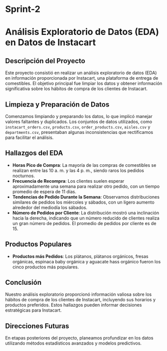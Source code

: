 # Sprint-2
# Análisis Exploratorio de Datos (EDA) en Datos de Instacart

## Descripción del Proyecto

Este proyecto consistió en realizar un análisis exploratorio de datos (EDA) en información proporcionada por Instacart, una plataforma de entrega de comestibles. El objetivo principal fue limpiar los datos y obtener información significativa sobre los hábitos de compra de los clientes de Instacart.

## Limpieza y Preparación de Datos

Comenzamos limpiando y preparando los datos, lo que implicó manejar valores faltantes y duplicados. Los conjuntos de datos utilizados, como `instacart_orders.csv`, `products.csv`, `order_products.csv`, `aisles.csv` y `departments.csv`, presentaban algunas inconsistencias que rectificamos para facilitar el análisis.

## Hallazgos del EDA

- **Horas Pico de Compra**: La mayoría de las compras de comestibles se realizan entre las 10 a. m. y las 4 p. m., siendo raros los pedidos nocturnos.
- **Frecuencia de Recompra**: Los clientes suelen esperar aproximadamente una semana para realizar otro pedido, con un tiempo promedio de espera de 11 días.
- **Tendencias de Pedido Durante la Semana**: Observamos distribuciones similares de pedidos los miércoles y sábados, con un ligero aumento alrededor del mediodía los sábados.
- **Número de Pedidos por Cliente**: La distribución mostró una inclinación hacia la derecha, indicando que un número reducido de clientes realiza un gran número de pedidos. El promedio de pedidos por cliente es de 15.

## Productos Populares

- **Productos más Pedidos**: Los plátanos, plátanos orgánicos, fresas orgánicas, espinaca baby orgánica y aguacate hass orgánico fueron los cinco productos más populares.

## Conclusión

Nuestro análisis exploratorio proporcionó información valiosa sobre los hábitos de compra de los clientes de Instacart, incluyendo sus horarios y productos preferidos. Estos hallazgos pueden informar decisiones estratégicas para Instacart.

## Direcciones Futuras

En etapas posteriores del proyecto, planeamos profundizar en los datos utilizando métodos estadísticos avanzados y modelos predictivos.
